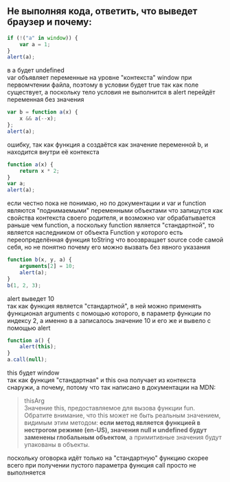 ## Не выполняя кода, ответить, что выведет браузер и почему:

```js
if (!("a" in window)) {
    var a = 1;
}
alert(a);
```

в a будет undefined<br>
var объявляет переменные на уровне "контекста" window при первомчтении файла, поэтому в условии будет true так как поле существует, а поскольку тело условия не выполнится в alert перейдёт переменная без значения

```js
var b = function a(x) {
    x && a(--x);
};
alert(a);
```

ошибку, так как функция a создаётся как значение переменной b, и находится внутри её контекста


```js
function a(x) {
    return x * 2;
}
var a;
alert(a);
```

если честно пока не понимаю, но по документации и var и function являются "поднимаемыми" переменными объектами что запишутся как свойства контекста своего родителя, и возможно var обрабатывается раньше чем function, а поскольку function является "стандартной", то является наследником от объекта Function у которого есть переопределённая функция toString что воозвращает source code самой себя, но не понятно почему его можно вызвать без явного указания

```js
function b(x, y, a) {
    arguments[2] = 10;
    alert(a);
}
b(1, 2, 3);
```

alert выведет 10<br>
так как функция является "стандартной", в ней можно применять функционал arguments с помощью которого, в параметр функции по индексу 2, а именно в а записалось значение 10 и его же и вывело с помощью alert

```js
function a() {
    alert(this);
}
a.call(null);
```

this будет window<br>
так как функция "стандартная" и this она получает из контекста снаружи, а почему, потому что так написано в документации на MDN:

> thisArg<br>
> Значение this, предоставляемое для вызова функции fun. Обратите    внимание, что this может не быть реальным значением, видимым этим    методом: **если метод является функцией в нестрогом режиме (en-US),    значения null и undefined будут заменены глобальным объектом**, а    примитивные значения будут упакованы в объекты.

поскольку оговорка идёт только на "стандартную" функцию скорее всего при получении пустого параметра функция call просто не выполняется 
